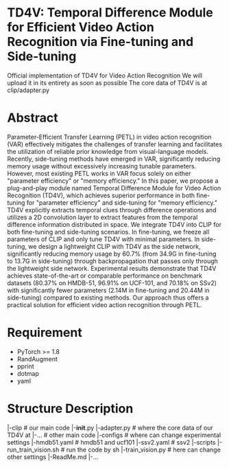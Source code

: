# TD4V: Temporal Difference Module for Efficient Video Action Recognition via Fine-tuning and Side-tuning
Official implementation of TD4V for Video Action Recognition
We will upload it in its entirety as soon as possible
The core data of TD4V is at clip/adapter.py
# Abstract
Parameter-Efficient Transfer Learning (PETL) in video action recognition (VAR) effectively mitigates the challenges of transfer learning and facilitates the utilization of reliable prior knowledge from visual-language models. Recently, side-tuning methods have emerged in VAR, significantly reducing memory usage without excessively increasing tunable parameters. However, most existing PETL works in VAR focus solely on either "parameter efficiency" or "memory efficiency." In this paper, we propose a plug-and-play module named Temporal Difference Module for Video Action Recognition (TD4V), which achieves superior performance in both fine-tuning for "parameter efficiency" and side-tuning for "memory efficiency." TD4V explicitly extracts temporal clues through difference operations and utilizes a 2D convolution layer to extract features from the temporal difference information distributed in space. We integrate TD4V into CLIP for both fine-tuning and side-tuning scenarios. In fine-tuning, we freeze all parameters of CLIP and only tune TD4V with minimal parameters. In side-tuning, we design a lightweight CLIP with TD4V as the side network, significantly reducing memory usage by 60.7% (from 34.9G in fine-tuning to 13.7G in side-tuning) through backpropagation that passes only through the lightweight side network. Experimental results demonstrate that TD4V achieves state-of-the-art or comparable performance on benchmark datasets (80.37% on HMDB-51, 96.91% on UCF-101, and 70.18% on SSv2) with significantly fewer parameters (2.14M in fine-tuning and 20.44M in side-tuning) compared to existing methods. Our approach thus offers a practical solution for efficient video action recognition through PETL.
# Requirement
- PyTorch >= 1.8
- RandAugment
- pprint
- dotmap
- yaml
# Structure Description
|-clip  # our main code
 |-__init__.py
 |-adapter.py  # where the core data of our TD4V at
 |-...  # other main code
|-configs  # where can change experimental settings
 |-hmdb51.yaml  # hmdb51 and ucf101
 |-ssv2.yaml  # ssv2
|-scripts
 |-run_train_vision.sh  # run the code by sh
|-train_vision.py  # here can change other settings
|-ReadMe.md
|-...
